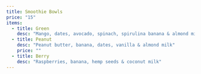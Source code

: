 ```yaml
---
title: Smoothie Bowls
price: "15"
items:
  - title: Green
    desc: "Mango, dates, avocado, spinach, spirulina banana & almond milk"
  - title: Peanut
    desc: "Peanut butter, banana, dates, vanilla & almond milk"
    price: ""
  - title: Berry
    desc: "Raspberries, banana, hemp seeds & coconut milk"
---
```

